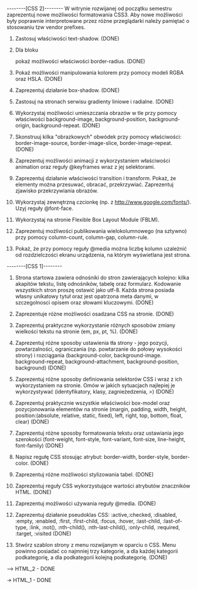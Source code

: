 --------[CSS 2]--------
W witrynie rozwijanej od początku semestru zaprezentuj nowe możliwości formatowania CSS3. Aby nowe możliwości były poprawnie interpretowane przez różne przeglądarki należy pamiętać o stosowaniu tzw vendor prefixes.

1. Zastosuj właściwości text-shadow. (DONE)

2. Dla bloku <div> pokaż możliwości właściwości border-radius. (DONE)

3. Pokaż możliwości manipulowania kolorem przy pomocy modeli RGBA oraz HSLA. (DONE)

4. Zaprezentuj działanie box-shadow. (DONE)

5. Zastosuj na stronach serwisu gradienty liniowe i radialne. (DONE)

6. Wykorzystaj możliwości umieszczania obrazów w tle przy pomocy właściwości background-image, background-position, background-origin, background-repeat. (DONE)

7. Skonstruuj kilka "obrazkowych" obwódek przy pomocy właściwości: border-image-source, border-image-slice, border-image-repeat. (DONE)

8. Zaprezentuj możliwości animacji z wykorzystaniem właściwości animation oraz reguły @keyframes wraz z jej selektorami.

9. Zaprezentuj działanie właściwości transition i transform. Pokaż, że elementy można przesuwać, obracać, przekrzywiać. Zaprezentuj zjawisko przekrzywiania obrazów.

10. Wykorzystaj zewnętrzną czcionkę (np. z http://www.google.com/fonts/). Uzyj reguły @font-face.

11. Wykorzystaj na stronie Flexible Box Layout Module (FBLM).

12. Zaprezentuj możliwości publikowania wielokolumnowego (na sztywno) przy pomocy column-count, column-gap, column-rule.

13. Pokaż, że przy pomocy reguły @media można liczbę kolumn uzależnić od rozdzielczości ekranu urządzenia, na którym wyświetlana jest strona.






--------[CSS 1]--------
1. Strona startowa zawiera odnośniki  do stron zawierających kolejno: kilka akapitów tekstu, listę odnośników, tabelę oraz formularz. Kodowanie wszystkich stron proszę ostawić jako utf-8. Każda strona posiada własny unikatowy tytuł oraz jest opatrzona meta danymi, w szczegolnosci opisem oraz słowami kluczowymi. (DONE)

2. Zaprezentuje różne możliwości osadzana CSS na stronie. (DONE)

3. Zaprezentuj praktyczne wykorzystanie różnych sposobów zmiany wielkości tekstu na stronie (em, px, pt, %). (DONE)

4. Zaprezentuj różne sposoby ustawienia tła strony - jego pozycji, powtarzalności, ograniczania (np. powtarzanie do połowy wysokości strony) i rozciągania (background-color, background-image. background-repeat, background-attachment, background-position, background) (DONE)

5. Zaprezentuj różne sposoby definiowania selektorów CSS i wraz z ich wykorzystaniem na stronie. Omów w jakich sytuacjach najlepiej je wykorzystywać (identyfikatory, klasy, zagnieżedzenia, >) (DONE)

6. Zaprezentuj praktycznie wszystkie właściwości box-model oraz pozycjonowania elementów na stronie (margin, padding, width, height, position:(absolute, relative, static, fixed), left, right, top, bottom, float, clear) (DONE)

7. Zaprezentuj różne sposoby formatowania tekstu oraz ustawiania jego szerokości (font-weight, font-style, font-variant, font-size, line-height, font-family) (DONE)

8. Napisz regułę CSS stosując atrybut: border-width, border-style, border-color. (DONE)

9. Zaprezentuj różne możliwości stylizowania tabel. (DONE)

10. Zaprezentuj reguły CSS wykorzystujące wartości atrybutów znaczników HTML. (DONE)

11. Zaprezentuj możliwości używania reguły @media. (DONE)

12. Zaprezentuj działanie pseudoklas CSS: :active,:checked, :disabled, :empty, :enabled, :first, :first-child, :focus, :hover, :last-child, :last-of-type, :link, :not(), :nth-child(), :nth-last-child(), :only-child, :required, :target, :visited (DONE)

13. Stwórz szablon strony z menu rozwijanym w oparciu o CSS. Menu powinno posiadać co najmniej trzy kategorie, a dla każdej kategorii podkategorię, a dla podkategorii kolejną podkategorię. (DONE)

--> HTML_2 - DONE

-> HTML_1 - DONE
